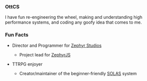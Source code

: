 ### OttCS
I have fun re-engineering the wheel, making and understanding high performance systems, and coding any goofy idea that comes to me.

### Fun Facts

* Director and Programmer for [Zephyr Studios](https://zephyrstudios.pages.dev/)
   * Project lead for [ZephyrJS](https://github.com/ZephyrStudio/ZephyrJS/)
 
* TTRPG enjoyer
   * Creator/maintainer of the beginner-friendly [SOLAS](https://github.com/OttCS/SOLAS) system
